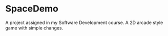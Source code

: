 # SpaceDemo
A project assigned in my Software Development course. A 2D arcade style game with simple changes. 
